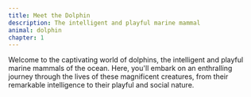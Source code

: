 ```yaml
---
title: Meet the Dolphin
description: The intelligent and playful marine mammal
animal: dolphin
chapter: 1
---
```


Welcome to the captivating world of dolphins, the intelligent and playful marine mammals of the ocean. Here, you'll embark on an enthralling journey through the lives of these magnificent creatures, from their remarkable intelligence to their playful and social nature.